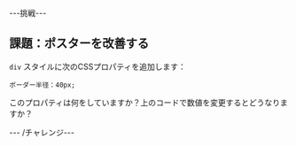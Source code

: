 \---挑戦\---

## 課題：ポスターを改善する

`div` スタイルに次のCSSプロパティを追加します：

    ボーダー半径：40px;
    

このプロパティは何をしていますか？上のコードで数値を変更するとどうなりますか？

\--- /チャレンジ\---